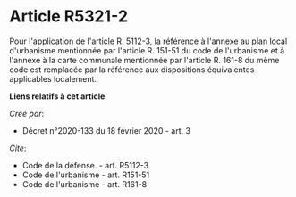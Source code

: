 # Article R5321-2

Pour l'application de l'article R. 5112-3, la référence à l'annexe au plan local d'urbanisme mentionnée par l'article R.
151-51 du code de l'urbanisme et à l'annexe à la carte communale mentionnée par l'article R. 161-8 du même code est remplacée
par la référence aux dispositions équivalentes applicables localement.

**Liens relatifs à cet article**

_Créé par_:

  - Décret n°2020-133 du 18 février 2020 - art. 3

_Cite_:

  - Code de la défense. - art. R5112-3
  - Code de l'urbanisme - art. R151-51
  - Code de l'urbanisme - art. R161-8
